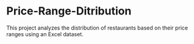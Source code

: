 # Price-Range-Ditribution
This project analyzes the distribution of restaurants based on their price ranges using an Excel dataset. 

